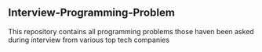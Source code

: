 ## Interview-Programming-Problem

This repository contains all programming problems those haven been asked during interview from various top tech companies

